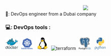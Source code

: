 <div id="header" align="center">
  <img src="https://media.giphy.com/media/Vbn7PUTxaB6dVnVa2h/giphy.gif" width="300"/>
</div>
🧔: DevOps engineer from a Dubai company

### 💻: DevOps tools :
<div>
  <img src="https://raw.githubusercontent.com/devicons/devicon/2ae2a900d2f041da66e950e4d48052658d850630/icons/docker/docker-original-wordmark.svg" title="docker" alt="docker" width="40" height="40"/>&nbsp;
    <img src="https://raw.githubusercontent.com/devicons/devicon/2ae2a900d2f041da66e950e4d48052658d850630/icons/kubernetes/kubernetes-plain-wordmark.svg" title="kubernetes" alt="kubernetes" width="40" height="40"/>&nbsp;
      <img src="https://raw.githubusercontent.com/devicons/devicon/2ae2a900d2f041da66e950e4d48052658d850630/icons/linux/linux-original.svg" title="linux" alt="linux" width="40" height="40"/>&nbsp;
      <img src="https://www.vectorlogo.zone/logos/terraformio/terraformio-ar21.svg" title="terraform" alt="terraform" width="100" height="50"/>&nbsp;
            <img src="https://raw.githubusercontent.com/devicons/devicon/2ae2a900d2f041da66e950e4d48052658d850630/icons/postgresql/postgresql-original-wordmark.svg" title="linux" alt="linux" width="40" height="40"/>&nbsp;
            <img src="https://raw.githubusercontent.com/devicons/devicon/2ae2a900d2f041da66e950e4d48052658d850630/icons/python/python-original-wordmark.svg" title="linux" alt="linux" width="40" height="40"/>&nbsp;      

</div>
